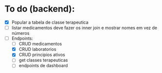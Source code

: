 # To do (backend):

-   [x] Popular a tabela de classe terapeutica
-   [ ] listar medicamentos deve fazer os inner join e mostrar nomes em vez de números
-   [ ] Endpoints:
    -   [ ] CRUD medicamentos
    -   [x] CRUD laboratorios
    -   [x] CRUD principios ativos
    -   [ ] get classes terapeuticas
    -   [ ] endpoints de dashboard
